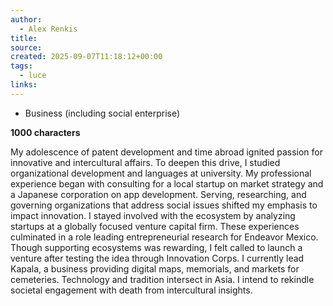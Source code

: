 ```yaml
---
author:
  - Alex Renkis
title:
source:
created: 2025-09-07T11:18:12+00:00
tags:
  - luce
links:
---
```


- Business (including social enterprise)

**1000 characters**

My adolescence of patent development and time abroad ignited passion for innovative and intercultural affairs. To deepen this drive, I studied organizational development and languages at university. My professional experience began with consulting for a local startup on market strategy and a Japanese corporation on app development. Serving, researching, and governing organizations that address social issues shifted my emphasis to impact innovation. I stayed involved with the ecosystem by analyzing startups at a globally focused venture capital firm. These experiences culminated in a role leading entrepreneurial research for Endeavor Mexico. Though supporting ecosystems was rewarding, I felt called to launch a venture after testing the idea through Innovation Corps. I currently lead Kapala, a business providing digital maps, memorials, and markets for cemeteries. Technology and tradition intersect in Asia. I intend to rekindle societal engagement with death from intercultural insights.




